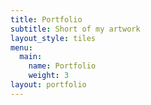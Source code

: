 ```yaml
---
title: Portfolio
subtitle: Short of my artwork
layout_style: tiles
menu:
  main:
    name: Portfolio
    weight: 3
layout: portfolio
---
```


